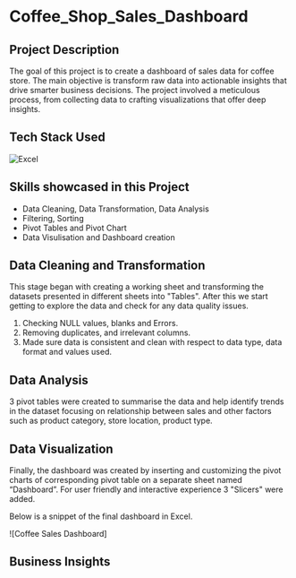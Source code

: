 # Coffee_Shop_Sales_Dashboard

## Project Description

The goal of this project is to create a dashboard of sales data for coffee store. The main objective is transform raw data into actionable insights that drive smarter business decisions. The project involved a meticulous process, from collecting data to crafting visualizations that offer deep insights.

## Tech Stack Used 

![Excel](https://img.icons8.com/color/256/microsoft-excel-2010.png)

## Skills showcased in this Project

- Data Cleaning, Data Transformation, Data Analysis
- Filtering, Sorting 
- Pivot Tables and Pivot Chart
- Data Visulisation and Dashboard creation

## Data Cleaning and Transformation

This stage began with creating a working sheet and transforming the datasets presented in different sheets into "Tables". After this we start getting to explore the data and check for any data quality issues.
1.	Checking NULL values, blanks and Errors.
2.	Removing duplicates, and irrelevant columns.
3.	Made sure data is consistent and clean with respect to data type, data format and values used.

## Data Analysis

3 pivot tables were created to summarise the data and help identify trends in the dataset focusing on relationship between sales and other factors such as product category, store location, product type. 

## Data Visualization

Finally, the dashboard was created by inserting and customizing the pivot charts of corresponding pivot table on a separate sheet named “Dashboard”. For user friendly and interactive experience 3 "Slicers" were added.

Below is a snippet of the final dashboard in Excel.

![Coffee Sales Dashboard]


## Business Insights
